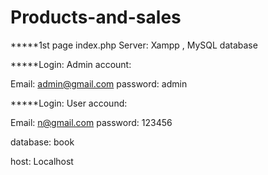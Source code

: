 # Products-and-sales
*****1st page index.php
Server: Xampp , MySQL database

*****Login: Admin account:

Email: admin@gmail.com
password: admin


*****Login: User accound:

Email: n@gmail.com
password: 123456



database:  book

host: Localhost
